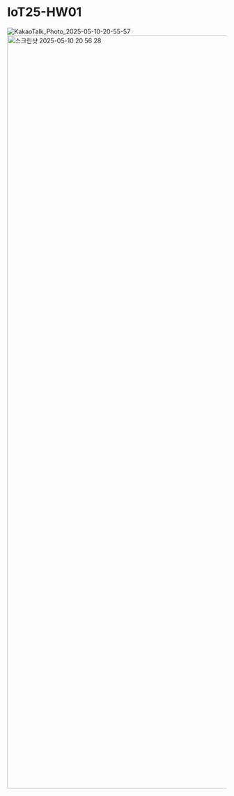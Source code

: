 # IoT25-HW01
![KakaoTalk_Photo_2025-05-10-20-55-57](https://github.com/user-attachments/assets/e574a525-edbd-4915-8b63-eb068d661696)
<img width="1728" alt="스크린샷 2025-05-10 20 56 28" src="https://github.com/user-attachments/assets/a5425088-2063-4673-99b1-d5164ffc4419" />
